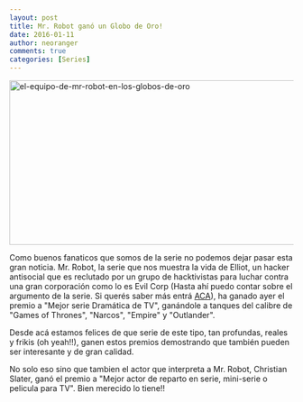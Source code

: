 ```yaml
---
layout: post
title: Mr. Robot ganó un Globo de Oro!
date: 2016-01-11
author: neoranger
comments: true
categories: [Series]
---
```

<img class="  wp-image-2393 aligncenter" src="https://blogneositelinux.files.wordpress.com/2016/10/el-equipo-de-mr-robot-en-los-globos-de-oro.jpg" alt="el-equipo-de-mr-robot-en-los-globos-de-oro" width="512" height="292" />

Como buenos fanaticos que somos de la serie no podemos dejar pasar esta gran noticia. Mr. Robot, la serie que nos muestra la vida de Elliot, un hacker antisocial que es reclutado por un grupo de hacktivistas para luchar contra una gran corporación como lo es Evil Corp (Hasta ahí puedo contar sobre el argumento de la serie. Si querés saber más entrá <a href="http://www.neositelinux.com.ar/2015/07/02/offtopic-recomendacion-de-serie-mr-robot/">ACA</a>), ha ganado ayer el premio a "Mejor serie Dramática de TV", ganándole a tanques del calibre de "Games of Thrones", "Narcos", "Empire" y "Outlander".

Desde acá estamos felices de que serie de este tipo, tan profundas, reales y frikis (oh yeah!!), ganen estos premios demostrando que también pueden ser interesante y de gran calidad.

No solo eso sino que tambien el actor que interpreta a Mr. Robot, Christian Slater, ganó el premio a "Mejor actor de reparto en serie, mini-serie o pelicula para TV". Bien merecido lo tiene!!
